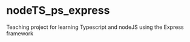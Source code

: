 # nodeTS_ps_express
 Teaching project for learning Typescript and nodeJS using the Express framework
